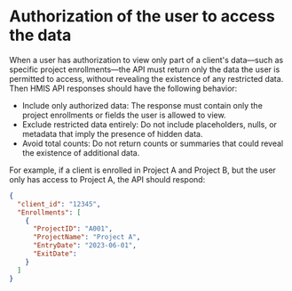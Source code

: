 # Authorization of the user to access the data

When a user has authorization to view only part of a client's data—such as specific project enrollments—the API must return only the data the user is permitted to access, without revealing the existence of any restricted data. Then HMIS API responses should have the following behavior:

- Include only authorized data: The response must contain only the project enrollments or fields the user is allowed to view.
- Exclude restricted data entirely: Do not include placeholders, nulls, or metadata that imply the presence of hidden data.
- Avoid total counts: Do not return counts or summaries that could reveal the existence of additional data.

For example, if a client is enrolled in Project A and Project B, but the user only has access to Project A, the API should respond:
```json
{
  "client_id": "12345",
  "Enrollments": [
    {
      "ProjectID": "A001",
      "ProjectName": "Project A",
      "EntryDate": "2023-06-01",
      "ExitDate":
    }
  ]
}
```